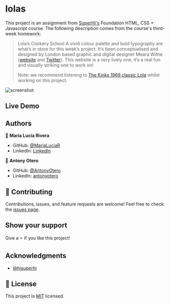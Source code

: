 # lolas

This project is an assignment from [SuperHi's](https://www.superhi.com/courses/html-css-javascript-foundation) Foundation HTML, CSS + Javascript course. The following description comes from the course's third-week homework:

> Lola’s Cookery School
> A vivid colour palette and bold typography are what’s in store for this week’s project. It’s been conceptualised and designed by London based graphic and digital designer Meara Withe ([website](http://www.mearawithe.com/) and [Twitter](https://twitter.com/mearawithe)). This website is a very lively one, it’s a real fun and visually striking one to work on!
>
> Note: we recommend listening to [The Kinks 1969 classic Lola](https://www.youtube.com/watch?v=LemG0cvc4oU) whilst working on this project.

![screenshot]()

## Live Demo

## Authors

👤 **Maria Lucia Rivera**

- GitHub: [@MariaLuciaR](https://github.com/MariaLuciaR)
- LinkedIn: [LinkedIn](https://linkedin.com/linkedinhandle)

👤 **Antony Otero**

- GitHub: [@AntonyOtero](https://github.com/AntonyOtero)
- LinkedIn: [antonyotero](https://www.linkedin.com/in/antonyotero/)

## 🤝 Contributing

Contributions, issues, and feature requests are welcome!
Feel free to check the [issues page](https://github.com/MariaLuciaR/lolas/issues).

## Show your support

Give a ⭐️ if you like this project!

## Acknowledgments

- [@hisuperhi](https://www.instagram.com/hisuperhi/)

## 📝 License

This project is [MIT](LICENSE) licensed.
